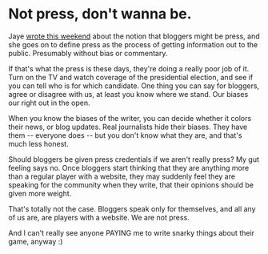# Not press, don't wanna be.

Jaye [wrote this weekend](http://www.journeyswithjaye.com/?p=1365) about the notion that bloggers might be press, and she goes on to define press as the process of getting information out to the public. Presumably without bias or commentary.

If that's what the press is these days, they're doing a really poor job of it. Turn on the TV and watch coverage of the presidential election, and see if you can tell who is for which candidate. One thing you can say for bloggers, agree or disagree with us, at least you know where we stand. Our biases our right out in the open.

When you know the biases of the writer, you can decide whether it colors their news, or blog updates. Real journalists hide their biases. They have them -- everyone does -- but you don't know what they are, and that's much less honest.

Should bloggers be given press credentials if we aren't really press? My gut feeling says no. Once bloggers start thinking that they are anything more than a regular player with a website, they may suddenly feel they are speaking for the community when they write, that their opinions should be given more weight.

That's totally not the case. Bloggers speak only for themselves, and all any of us are, are players with a website. We are not press.

And I can't really see anyone PAYING me to write snarky things about their game, anyway :)
